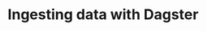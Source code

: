 ---
title: Ingesting data with Dagster
description: Learn how to ingest data into Dagster
sidebar_position: 10
sidebar_label: Ingesting data
---